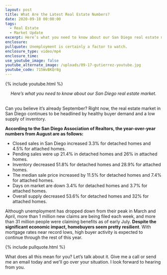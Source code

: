 ```yaml
---
layout: post
title: What Are the Latest Real Estate Numbers?
date: 2020-09-18 00:00:00
tags:
  - Real Estate
  - Market Update
excerpt: Here’s what you need to know about our San Diego real estate market.
enclosure:
pullquote: Unemployment is certainly a factor to watch.
enclosure_type: video/mp4
enclosure_time:
use_youtube_image: false
youtube_alternate_image: /uploads/09-17-gutierrez-youtube.jpg
youtube_code: 715WvBKQr8g
---
```


{% include youtube.html %}

<center><em>Here&rsquo;s what you need to know about our San Diego real estate market.</em></center>

<br>Can you believe it’s already September? Right now, the real estate market in San Diego continues to be headlined by healthy buyer demand and a low supply of inventory.

**According to the San Diego Association of Realtors, the year-over-year numbers from August are as follows:**

* Closed sales in San Diego increased 3.3% for detached homes and 4.5% for attached homes.
* Pending sales were up 21.4% in detached homes and 26% in attached homes.
* Inventory decreased 51.8% for detached homes and 28.9% for attached homes.
* The median sale price increased by 11.5% for detached homes and 7.4% for attached homes.
* Days on market are down 3.4% for detached homes and 3.7% for attached homes.
* Overall supply decreased 53.6% for detached homes and 32% for attached homes.

Although unemployment has dropped down from their peak in March and April, more than 1 million new claims are being filed each week, and more than 31 million people were claiming benefits as of early July. **Despite the significant economic impact, homebuyers seem pretty resilient**. With mortgage rates near record lows, high buyer activity is expected to continue through the rest of this year.

{% include pullquote.html %}

What does all this mean for you? Let’s talk about it. Give me a call or send me an email today and we'll go over your situation. I look forward to hearing from you.